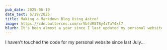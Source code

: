 ```yaml
---
pub_date: 2025-06-19
date_text: 6/19/2025
title: Making a Markdown Blog Using Astro!
image: https://cdn.buttercms.com/xrVbfdR5TBy4iTaY4xl7
blurb: It's been almost a year since I last updated my personal website. In this post, I walk through how to create a Markdown-powered blog using Astro, bringing modern tooling and simplicity together for a fast, easy-to-maintain site.
---
```


I haven't touched the code for my personal website since last July...
